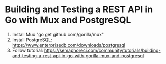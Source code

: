 # Building and Testing a REST API in Go with Mux and PostgreSQL

1. Install Mux "go get github.com/gorilla/mux"
2. Install PostgreSQL: https://www.enterprisedb.com/downloads/postgresql
3. Follow tutorial: https://semaphoreci.com/community/tutorials/building-and-testing-a-rest-api-in-go-with-gorilla-mux-and-postgresql
